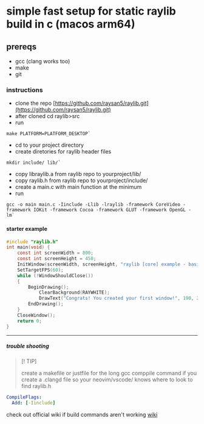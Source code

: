 # simple fast setup for static raylib build in c (macos arm64)

## prereqs

- gcc (clang works too)
- make
- git

### instructions

- clone the repo
  [https://github.com/raysan5/raylib.git](https://github.com/raysan5/raylib.git)
- after cloned cd raylib>src
- run

```shell
make PLATFORM=PLATFORM_DESKTOP`
```

- cd to your project directory
- create diretories for raylib header files

```shell
mkdir include/ lib/`
```

- copy libraylib.a from raylib repo to yourproject/lib/
- copy raylib.h from raylib repo to yourproject/include/
- create a main.c with main function at the minimum
- run

```shell
gcc -o main main.c -Iinclude -Llib -lraylib -framework CoreVideo -framework IOKit -framework Cocoa -framework GLUT -framework OpenGL -lm`
```

#### starter example

```c
#include "raylib.h"
int main(void) {
    const int screenWidth = 800;
    const int screenHeight = 450;
    InitWindow(screenWidth, screenHeight, "raylib [core] example - basic window");
    SetTargetFPS(60);
    while (!WindowShouldClose())
    {
        BeginDrawing();
            ClearBackground(RAYWHITE);
            DrawText("Congrats! You created your first window!", 190, 200, 20, LIGHTGRAY);
        EndDrawing();
    }
    CloseWindow();
    return 0;
}
```

---

##### trouble shooting

> [! TIP]
>
> create a makefile or justfile for the long gcc comppile command
> if you create a .clangd file so your neovim/vscode/ knows where to look to find raylib.h

```yaml
CompileFlags:
  Add: [-Iinclude]
```

check out official wiki if build commands aren't working
[wiki](https://github.com/raysan5/raylib/wiki)
